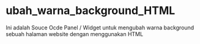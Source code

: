 # ubah_warna_background_HTML
Ini adalah Souce Ocde Panel / Widget untuk mengubah warna background sebuah halaman website dengan menggunakan HTML
